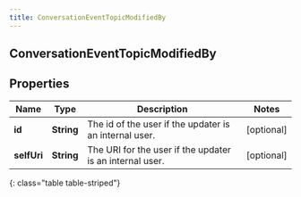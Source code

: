 ```yaml
---
title: ConversationEventTopicModifiedBy
---
```

## ConversationEventTopicModifiedBy


## Properties

| Name | Type | Description | Notes |
| ------------ | ------------- | ------------- | ------------- |
| **id** | <!----><!---->**String**<!----> | The id of the user if the updater is an internal user. |  [optional] |
| **selfUri** | <!----><!---->**String**<!----> | The URI for the user if the updater is an internal user. |  [optional] |
{: class="table table-striped"}



